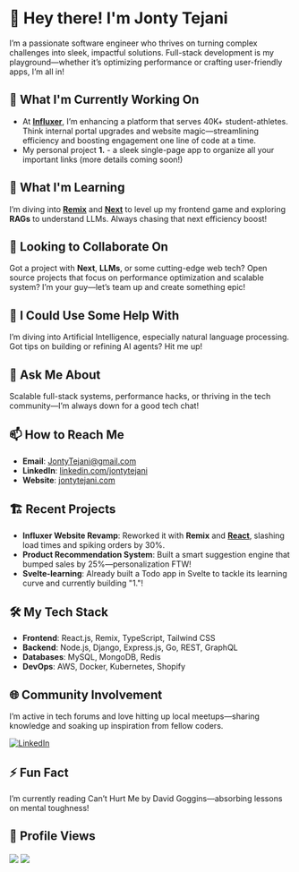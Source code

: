 # 👋 Hey there! I'm Jonty Tejani

I’m a passionate software engineer who thrives on turning complex challenges into sleek, impactful solutions. Full-stack development is my playground—whether it’s optimizing performance or crafting user-friendly apps, I’m all in!

## 🔭 What I'm Currently Working On
- At **[Influxer](https://influxermerch.com)**, I’m enhancing a platform that serves 40K+ student-athletes. Think internal portal upgrades and website magic—streamlining efficiency and boosting engagement one line of code at a time.
- My personal project **1.** - a sleek single-page app to organize all your important links (more details coming soon!)
  
## 🌱 What I'm Learning
I’m diving into **[Remix](https://remix.run)** and **[Next](https://nextjs.org)** to level up my frontend game and exploring **RAGs** to understand LLMs. Always chasing that next efficiency boost!

## 👯 Looking to Collaborate On
Got a project with **Next**, **LLMs**, or some cutting-edge web tech? Open source projects that focus on performance optimization and scalable system? I’m your guy—let’s team up and create something epic!

## 🤔 I Could Use Some Help With
I’m diving into Artificial Intelligence, especially natural language processing. Got tips on building or refining AI agents? Hit me up!

## 💬 Ask Me About
Scalable full-stack systems, performance hacks, or thriving in the tech community—I’m always down for a good tech chat!

## 📫 How to Reach Me
- **Email**: [JontyTejani@gmail.com](mailto:JontyTejani@gmail.com)  
- **LinkedIn**: [linkedin.com/jontytejani](https://linkedin.com/jontytejani)  
- **Website**: [jontytejani.com](https://jontytejani.com)  

## 🏗️ Recent Projects
- **Influxer Website Revamp**: Reworked it with **Remix** and **[React](https://react.dev)**, slashing load times and spiking orders by 30%.  
- **Product Recommendation System**: Built a smart suggestion engine that bumped sales by 25%—personalization FTW!
- **Svelte-learning**: Already built a Todo app in Svelte to tackle its learning curve and currently building "1."!

## 🛠️ My Tech Stack
- **Frontend**: React.js, Remix, TypeScript, Tailwind CSS  
- **Backend**: Node.js, Django, Express.js, Go, REST, GraphQL  
- **Databases**: MySQL, MongoDB, Redis  
- **DevOps**: AWS, Docker, Kubernetes, Shopify  

## 🌐 Community Involvement
I’m active in tech forums and love hitting up local meetups—sharing knowledge and soaking up inspiration from fellow coders.

[![LinkedIn](https://img.shields.io/badge/-Let's%20Connect-blue?style=flat&logo=linkedin)](https://linkedin.com/in/jontytejani)

## ⚡ Fun Fact
I’m currently reading Can’t Hurt Me by David Goggins—absorbing lessons on mental toughness!

## 👀 Profile Views
<div align="left">
<img src="https://komarev.com/ghpvc/?username=tjonty&&style=flat-square&color=58A6FF" align="center" />

<a href="https://github.com/tjonty/" target="_blank" style="display: inline-block;">
    <img src="https://img.shields.io/badge/Visit-Again-green?style=flat-square" align="center"/>
</a>
</div>

